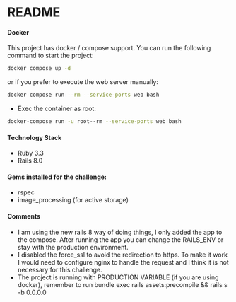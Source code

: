 # README

#### Docker

This project has docker / compose support. You can run the following command to start the project:

```bash
docker compose up -d
```

or if you prefer to execute the web server manually:

```bash
docker compose run --rm --service-ports web bash
```

- Exec the container as root:

```bash
docker-compose run -u root--rm --service-ports web bash 
```

#### Technology Stack

- Ruby 3.3
- Rails 8.0

#### Gems installed for the challenge:

- rspec
- image_processing (for active storage)

#### Comments

- I am using the new rails 8 way of doing things, I only added the app to the compose. After running the app you can change the RAILS_ENV or stay with the production environment.
- I disabled the force_ssl to avoid the redirection to https. To make it work I would need to configure nginx to handle the request and I think it is not necessary for this challenge.
- The project is running with PRODUCTION VARIABLE (if you are using docker), remember to run bundle exec rails assets:precompile && rails s -b 0.0.0.0
